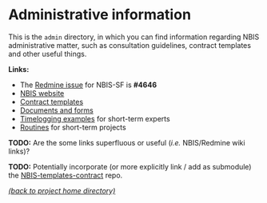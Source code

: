 # Administrative information

This is the `admin` directory, in which you can find information regarding NBIS
administrative matter, such as consultation guidelines, contract templates and
other useful things.

**Links:**
 * The [Redmine issue][redmine-issue] for NBIS-SF is **#4646**
 * [NBIS website][nbis-web]
 * [Contract templates][nbis-contract]
 * [Documents and forms][nbis-docs]
 * [Timelogging examples][nbis-time] for short-term experts
 * [Routines][nbis-routines] for short-term projects

**TODO:**
Are the some links superfluous or useful (*i.e.* NBIS/Redmine wiki links)?

**TODO:** Potentially incorporate (or more explicitly link / add as submodule)
the [NBIS-templates-contract][nbis-contract] repo.

[*(back to project home directory)*][sf-home]

[nbis-contract]: https://github.com/NBISweden/NBIS-templates-contract
[nbis-docs]: https://nbis.se/about/doc/
[nbis-routines]: https://projects.nbis.se/projects/internal-documents/wiki/New_routines_Feb_2018
[nbis-time]: https://projects.nbis.se/projects/internal-documents/wiki/Time_logging_instructions
[nbis-web]: https://nbis.se/
[redmine-issue]: https://projects.nbis.se/issues/4646
[sf-home]: https://github.com/NBISweden/NBIS-support-framework
